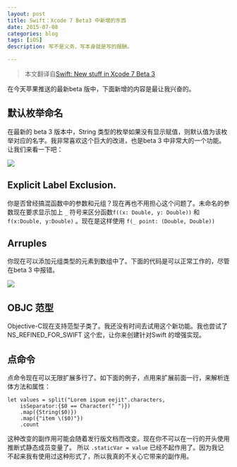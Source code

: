 ```yaml
---
layout: post
title: Swift：Xcode 7 Beta3 中新增的东西
date: 2015-07-08
categories: blog
tags: [iOS]
description: 写不是义务，写本身就是写的报酬。

---
```


> 本文翻译自[Swift: New stuff in Xcode 7 Beta 3][1]

在今天苹果推送的最新beta 版中，下面新增的内容是最让我兴奋的。

## 默认枚举命名

在最新的 beta 3 版本中，String 类型的枚举如果没有显示赋值，则默认值为该枚举对应的名字。我非常喜欢这个巨大的改进，也是beta 3 中非常大的一个功能。让我们来看一下吧：

![][2]

## Explicit Label Exclusion.

你是否曾经搞混函数中的参数和元组？现在再也不用担心这个问题了。未命名的参数现在要求显示加上 `_` 符号来区分函数`f((x: Double, y: Double))` 和 `f(x:Double, y:Double)` 。现在是这样使用 `f(_ point: (Double, Double))`

## Arruples

你现在可以添加元组类型的元素到数组中了。下面的代码是可以正常工作的，尽管在beta 3 中报错。

![][3]

## OBJC 范型

Objective-C现在支持范型子类了。我还没有时间去试用这个新功能。我也尝试了 NS_REFINED_FOR_SWIFT 这个宏，让你来创建针对Swift 的增强实现。

## 点命令

点命令现在可以无限扩展多行了。如下面的例子，点用来扩展前面一行，来解析连体方法和属性：

    let values = split("Lorem ispum eejit".characters,
        isSeparator:{$0 == Character(" ")})
        .map({String($0)})
        .map({"item \($0)"})
        .count


这种改变的副作用可能会随着发行版文档而改变。现在你不可以在一行的开头使用推断式静态成员变量了。 所以 `.staticVar = value` 已经不起作用了。因为我记不起来我有使用过这种形式了，所以我真的不关心它带来的副作用。

 [1]: http://ericasadun.com/2015/07/08/swift-new-stuff-in-xcode-7-beta-3/
 [2]: http://images0.cnblogs.com/blog2015/406864/201507/111424203934315.png
 [3]: http://images0.cnblogs.com/blog2015/406864/201507/111433235964296.png
